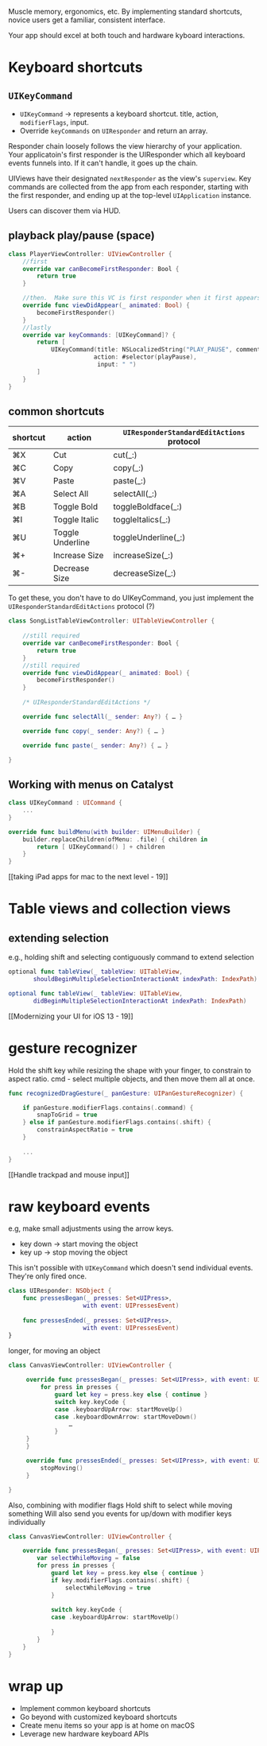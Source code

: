 Muscle memory, ergonomics, etc.
By implementing standard shortcuts, novice users get a familiar, consistent interface.

Your app should excel at both touch and hardware kyboard interactions.

# Keyboard shortcuts

## `UIKeyCommand`
* `UIKeyCommand` -> represents a keyboard shortcut.  title, action, `modifierFlags`, input.
* Override `keyCommands` on `UIResponder` and return an array.

Responder chain loosely follows the view hierarchy of your application.
Your applicatoin's first responder is the UIResponder which all keyboard events funnels into.  If it can't handle, it goes up the chain.

UIViews have their designated `nextResponder` as the view's `superview`.
Key commands are collected from the app from each responder, starting with the first responder, and ending up at the top-level `UIApplication` instance.

Users can discover them via HUD.

## playback play/pause (space)

```swift
class PlayerViewController: UIViewController {
	//first
    override var canBecomeFirstResponder: Bool {
        return true 
    }

	//then.  Make sure this VC is first responder when it first appears
    override func viewDidAppear(_ animated: Bool) {
        becomeFirstResponder()
    }
	//lastly
    override var keyCommands: [UIKeyCommand]? {
        return [
            UIKeyCommand(title: NSLocalizedString("PLAY_PAUSE", comment: "…"),
                        action: #selector(playPause),
                         input: " ")
        ]
    }
}
```

## common shortcuts
| shortcut | action           | `UIResponderStandardEditActions` protocol |
|----------|------------------|-------------------------------------------|
| ⌘X       | Cut              | cut(_:)                                   |
| ⌘C       | Copy             | copy(_:)                                  |
| ⌘V       | Paste            | paste(_:)                                 |
| ⌘A       | Select All       | selectAll(_:)                             |
| ⌘B       | Toggle Bold      | toggleBoldface(_:)                        |
| ⌘I       | Toggle Italic    | toggleItalics(_:)                         |
| ⌘U       | Toggle Underline | toggleUnderline(_:)                       |
| ⌘+       | Increase Size    | increaseSize(_:)                          |
| ⌘-       | Decrease Size    | decreaseSize(_:)                          |

To get these, you don't have to do UIKeyCommand, you just implement the `UIResponderStandardEditActions` protocol (?)

```swift
class SongListTableViewController: UITableViewController {
	
	//still required
    override var canBecomeFirstResponder: Bool {
        return true
    }
    //still required
    override func viewDidAppear(_ animated: Bool) {
        becomeFirstResponder()
    }
    
    /* UIResponderStandardEditActions */

    override func selectAll(_ sender: Any?) { … }

    override func copy(_ sender: Any?) { … }

    override func paste(_ sender: Any?) { … }

}
```
## Working with menus on Catalyst

```swift
class UIKeyCommand : UICommand {
    ...
}

override func buildMenu(with builder: UIMenuBuilder) {
    builder.replaceChildren(ofMenu: .file) { children in
        return [ UIKeyCommand() ] + children
    }
}
```
[[taking iPad apps for mac to the next level - 19]]


# Table views and collection views

## extending selection
e.g., holding shift and selecting contiguously
command to extend selection

```swift
optional func tableView(_ tableView: UITableView,
       shouldBeginMultipleSelectionInteractionAt indexPath: IndexPath) -> Bool

optional func tableView(_ tableView: UITableView,
       didBeginMultipleSelectionInteractionAt indexPath: IndexPath)
```

[[Modernizing your UI for iOS 13 - 19]]

# gesture recognizer

Hold the shift key while resizing the shape with your finger, to constrain to aspect ratio.
cmd - select multiple objects, and then move them all at once.

```swift
func recognizedDragGesture(_ panGesture: UIPanGestureRecognizer) {

    if panGesture.modifierFlags.contains(.command) {
        snapToGrid = true
    } else if panGesture.modifierFlags.contains(.shift) {
        constrainAspectRatio = true
    }
    
    ...
}
```

[[Handle trackpad and mouse input]]

# raw keyboard events
e.g, make small adjustments using the arrow keys.  
* key down -> start moving the object
* key up -> stop moving the object

This isn't possible with `UIKeyCommand` which doesn't send individual events.  They're only fired once.

```swift
class UIResponder: NSObject {
    func pressesBegan(_ presses: Set<UIPress>,
                     with event: UIPressesEvent)
    
    func pressesEnded(_ presses: Set<UIPress>,
                     with event: UIPressesEvent)
}
```
longer, for moving an object

```swift
class CanvasViewController: UIViewController {
     
     override func pressesBegan(_ presses: Set<UIPress>, with event: UIPressesEvent?) {
         for press in presses {
             guard let key = press.key else { continue }
             switch key.keyCode {
             case .keyboardUpArrow: startMoveUp()
             case .keyboardDownArrow: startMoveDown()
                 …
             }
     }
     }

     override func pressesEnded(_ presses: Set<UIPress>, with event: UIPressesEvent?) {
         stopMoving()
     }

}
```
Also, combining with modifier flags
Hold shift to select while moving something
Will also send you events for up/down with modifier keys individually

```swift
class CanvasViewController: UIViewController {

    override func pressesBegan(_ presses: Set<UIPress>, with event: UIPressesEvent?) {
        var selectWhileMoving = false
        for press in presses {
            guard let key = press.key else { continue }
            if key.modifierFlags.contains(.shift) {
                selectWhileMoving = true
            }
                
            switch key.keyCode {
            case .keyboardUpArrow: startMoveUp()
                    
            }
        }
    }
}
```

# wrap up
* Implement common keyboard shortcuts
* Go beyond with customized keyboard shortcuts
* Create menu items so your app is at home on macOS
* Leverage new hardware keyboard APIs


